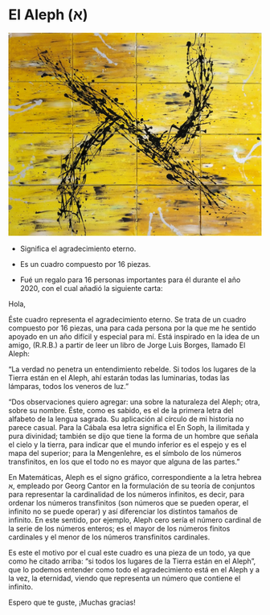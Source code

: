 # El Aleph (א)

![Aleph](./img/05/Aleph.jpg)

- Significa el agradecimiento eterno. 

- Es un cuadro compuesto por 16 piezas.

- Fué un regalo para 16 personas importantes para él durante el año 2020, con el cual añadió la siguiente carta:

Hola,


Éste cuadro representa el agradecimiento eterno. Se trata de un cuadro compuesto por 16 piezas, una para cada persona por la que me he sentido apoyado en un año difícil y especial para mí. Está inspirado en la idea de un amigo, (R.R.B.) a partir de leer un libro de Jorge Luis Borges, llamado El Aleph:

“La verdad no penetra un entendimiento rebelde. Si todos los lugares de la Tierra están en el Aleph, ahí estarán todas las luminarias, todas las lámparas, todos los veneros de luz.”

“Dos observaciones quiero agregar: una sobre la naturaleza del Aleph; otra, sobre su nombre. Éste, como es sabido, es el de la primera letra del alfabeto de la lengua sagrada. Su aplicación al círculo de mi historia no parece casual. Para la Cábala esa letra significa el En Soph, la ilimitada y pura divinidad; también se dijo que tiene la forma de un hombre que señala el cielo y la tierra, para indicar que el mundo inferior es el espejo y es el mapa del superior; para la Mengenlehre, es el símbolo de los números transfinitos, en los que el todo no es mayor que alguna de las partes.”


En Matemáticas, Aleph es el signo gráfico, correspondiente a la letra hebrea א, empleado por Georg Cantor en la formulación de su teoría de conjuntos para representar la cardinalidad de los números infinitos, es decir, para ordenar los números transfinitos (son números que se pueden operar, el infinito no se puede operar) y así diferenciar los distintos tamaños de infinito. En este sentido, por ejemplo, Aleph cero sería el número cardinal de la serie de los números enteros; es el mayor de los números finitos cardinales y el menor de los números transfinitos cardinales.


Es este el motivo por el cual este cuadro es una pieza de un todo, ya que como he citado arriba: “si todos los lugares de la Tierra están en el Aleph”, que lo podemos entender como todo el agradecimiento está en el Aleph y a la vez, la eternidad, viendo que representa un número que contiene el infinito.


Espero que te guste,
¡Muchas gracias!


